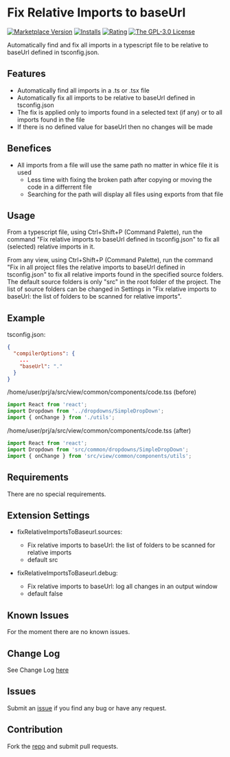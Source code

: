 # Fix Relative Imports to baseUrl

[![Marketplace Version](https://vsmarketplacebadge.apphb.com/version/iulian-radu-at.fix-relative-imports-to-baseurl.svg)](https://marketplace.visualstudio.com/items?itemName=iulian-radu-at.fix-relative-imports-to-baseurl)
[![Installs](https://vsmarketplacebadge.apphb.com/installs/iulian-radu-at.fix-relative-imports-to-baseurl.svg)](https://marketplace.visualstudio.com/items?itemName=iulian-radu-at.fix-relative-imports-to-baseurl)
[![Rating](https://vsmarketplacebadge.apphb.com/rating/iulian-radu-at.fix-relative-imports-to-baseurl.svg)](https://marketplace.visualstudio.com/items?itemName=iulian-radu-at.fix-relative-imports-to-baseurl)
<a href="http://opensource.org/licenses/GPL-3.0" target="_blank" rel="noreferrer noopener"><img src="https://img.shields.io/badge/license-GPL-orange.svg?color=blue&amp;style=flat-square" alt="The GPL-3.0 License"></a>

Automatically find and fix all imports in a typescript file to be relative to baseUrl defined in tsconfig.json.

## Features

- Automatically find all imports in a .ts or .tsx file
- Automatically fix all imports to be relative to baseUrl defined in tsconfig.json
- The fix is applied only to imports found in a selected text (if any) or to all imports found in the file
- If there is no defined value for baseUrl then no changes will be made

## Benefices

- All imports from a file will use the same path no matter in whice file it is used
  - Less time with fixing the broken path after copying or moving the code in a differrent file
  - Searching for the path will display all files using exports from that file

## Usage

From a typescript file, using Ctrl+Shift+P (Command Palette), run the command "Fix relative imports to baseUrl defined in tsconfig.json" to fix all (selected) relative imports in it.

From any view, using Ctrl+Shift+P (Command Palette), run the command "Fix in all project files the relative imports to baseUrl defined in tsconfig.json" to fix all relative imports
found in the specified source folders. The default source folders is only "src" in the root folder of the project. The list of source folders can be changed in Settings in
"Fix relative imports to baseUrl: the list of folders to be scanned for relative imports".

## Example

tsconfig.json:

```json
{
  "compilerOptions": {
    ...
    "baseUrl": "."
  }
}
```

/home/user/prj/a/src/view/common/components/code.tss (before)

```typescript
import React from 'react';
import Dropdown from '../dropdowns/SimpleDropDown';
import { onChange } from './utils';
```

/home/user/prj/a/src/view/common/components/code.tss (after)

```typescript
import React from 'react';
import Dropdown from 'src/common/dropdowns/SimpleDropDown';
import { onChange } from 'src/view/common/components/utils';
```

## Requirements

There are no special requirements.

## Extension Settings

- fixRelativeImportsToBaseurl.sources:

  - Fix relative imports to baseUrl: the list of folders to be scanned for relative imports
  - default src

- fixRelativeImportsToBaseurl.debug:

  - Fix relative imports to baseUrl: log all changes in an output window
  - default false

## Known Issues

For the moment there are no known issues.

## Change Log

See Change Log [here](CHANGELOG.md)

## Issues

Submit an [issue](https://github.com/iulian-radu-at/fix-relative-imports-to-baseurl/issues) if you find any bug or have any request.

## Contribution

Fork the [repo](https://github.com/iulian-radu-at/fix-relative-imports-to-baseurl) and submit pull requests.
